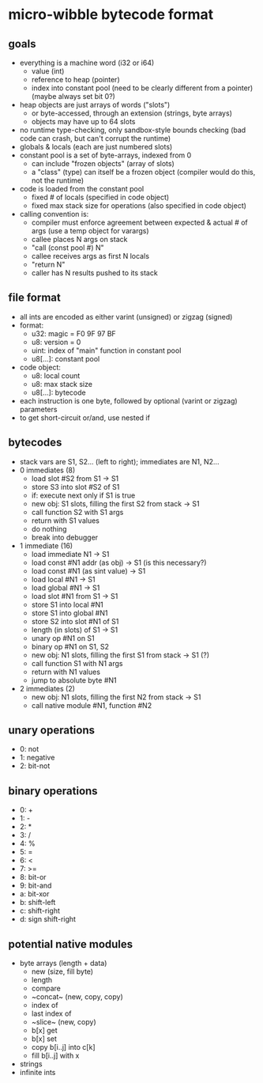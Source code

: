 # micro-wibble bytecode format

## goals

- everything is a machine word (i32 or i64)
    - value (int)
    - reference to heap (pointer)
    - index into constant pool (need to be clearly different from a pointer) (maybe always set bit 0?)
- heap objects are just arrays of words ("slots")
    - or byte-accessed, through an extension (strings, byte arrays)
    - objects may have up to 64 slots
- no runtime type-checking, only sandbox-style bounds checking (bad code can crash, but can't corrupt the runtime)
- globals & locals (each are just numbered slots)
- constant pool is a set of byte-arrays, indexed from 0
    - can include "frozen objects" (array of slots)
    - a "class" (type) can itself be a frozen object (compiler would do this, not the runtime)
- code is loaded from the constant pool
    - fixed # of locals (specified in code object)
    - fixed max stack size for operations (also specified in code object)
- calling convention is:
    - compiler must enforce agreement between expected & actual # of args (use a temp object for varargs)
    - callee places N args on stack
    - "call (const pool #) N"
    - callee receives args as first N locals
    - "return N"
    - caller has N results pushed to its stack

## file format

- all ints are encoded as either varint (unsigned) or zigzag (signed)
- format:
    - u32: magic = F0 9F 97 BF
    - u8: version = 0
    - uint: index of "main" function in constant pool
    - u8[...]: constant pool
- code object:
    - u8: local count
    - u8: max stack size
    - u8[...]: bytecode
- each instruction is one byte, followed by optional (varint or zigzag) parameters
- to get short-circuit or/and, use nested if

## bytecodes

- stack vars are S1, S2... (left to right); immediates are N1, N2...
- 0 immediates (8)
    - load slot #S2 from S1 -> S1
    - store S3 into slot #S2 of S1
    - if: execute next only if S1 is true
    - new obj: S1 slots, filling the first S2 from stack -> S1
    - call function S2 with S1 args
    - return with S1 values
    - do nothing
    - break into debugger
- 1 immediate (16)
    - load immediate N1 -> S1
    - load const #N1 addr (as obj) -> S1    (is this necessary?)
    - load const #N1 (as sint value) -> S1
    - load local #N1 -> S1
    - load global #N1 -> S1
    - load slot #N1 from S1 -> S1
    - store S1 into local #N1
    - store S1 into global #N1
    - store S2 into slot #N1 of S1
    - length (in slots) of S1 -> S1
    - unary op #N1 on S1
    - binary op #N1 on S1, S2
    - new obj: N1 slots, filling the first S1 from stack -> S1  (?)
    - call function S1 with N1 args
    - return with N1 values
    - jump to absolute byte #N1
- 2 immediates (2)
    - new obj: N1 slots, filling the first N2 from stack -> S1
    - call native module #N1, function #N2

## unary operations

- 0: not
- 1: negative
- 2: bit-not

## binary operations

- 0: +
- 1: -
- 2: *
- 3: /
- 4: %
- 5: =
- 6: <
- 7: >=
- 8: bit-or
- 9: bit-and
- a: bit-xor
- b: shift-left
- c: shift-right
- d: sign shift-right

## potential native modules

- byte arrays (length + data)
    - new (size, fill byte)
    - length
    - compare
    - ~concat~ (new, copy, copy)
    - index of
    - last index of
    - ~slice~ (new, copy)
    - b[x] get
    - b[x] set
    - copy b[i..j] into c[k]
    - fill b[i..j] with x
- strings
- infinite ints
